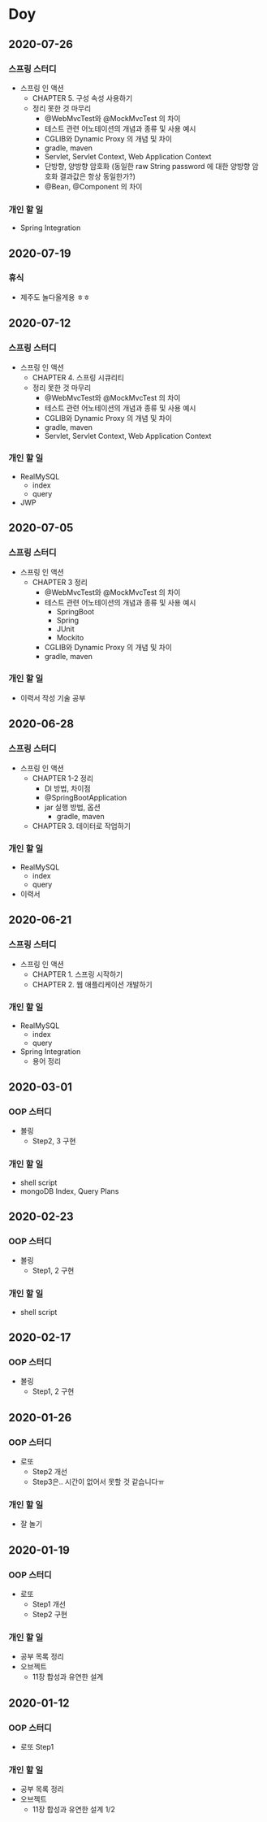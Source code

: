 # Doy

## 2020-07-26 
### 스프링 스터디
- 스프링 인 액션
  - CHAPTER 5. 구성 속성 사용하기
  - 정리 못한 것 마무리
    - @WebMvcTest와 @MockMvcTest 의 차이
    - 테스트 관련 어노테이션의 개념과 종류 및 사용 예시
    - CGLIB와 Dynamic Proxy 의 개념 및 차이
    - gradle, maven
    - Servlet, Servlet Context, Web Application Context
    - 단방향, 양방향 암호화 (동일한 raw String password 에 대한 양방향 암호화 결과값은 항상 동일한가?)
    - @Bean, @Component 의 차이
### 개인 할 일
- Spring Integration

## 2020-07-19
### 휴식
- 제주도 놀다올게용 ㅎㅎ

## 2020-07-12
### 스프링 스터디
- 스프링 인 액션
  - CHAPTER 4. 스프링 시큐리티
  - 정리 못한 것 마무리
    - @WebMvcTest와 @MockMvcTest 의 차이
    - 테스트 관련 어노테이션의 개념과 종류 및 사용 예시
    - CGLIB와 Dynamic Proxy 의 개념 및 차이
    - gradle, maven
    - Servlet, Servlet Context, Web Application Context
### 개인 할 일
- RealMySQL
  - index
  - query
- JWP

## 2020-07-05
### 스프링 스터디
- 스프링 인 액션
  - CHAPTER 3 정리
    - @WebMvcTest와 @MockMvcTest 의 차이
    - 테스트 관련 어노테이션의 개념과 종류 및 사용 예시 
      - SpringBoot 
      - Spring
      - JUnit
      - Mockito
    - CGLIB와 Dynamic Proxy 의 개념 및 차이
    - gradle, maven
### 개인 할 일
- 이력서 작성 기술 공부

## 2020-06-28
### 스프링 스터디
- 스프링 인 액션
  - CHAPTER 1-2 정리
    - DI 방법, 차이점
    - @SpringBootApplication
    - jar 실행 방법, 옵션
      - gradle, maven 
  - CHAPTER 3. 데이터로 작업하기
### 개인 할 일
- RealMySQL
  - index
  - query
- 이력서

## 2020-06-21
### 스프링 스터디
- 스프링 인 액션
  - CHAPTER 1. 스프링 시작하기
  - CHAPTER 2. 웹 애플리케이션 개발하기
### 개인 할 일
- RealMySQL
  - index
  - query
- Spring Integration
  - 용어 정리

## 2020-03-01
### OOP 스터디
- 볼링
  - Step2, 3 구현
### 개인 할 일
- shell script
- mongoDB Index, Query Plans

## 2020-02-23
### OOP 스터디
- 볼링
  - Step1, 2 구현
### 개인 할 일
- shell script

## 2020-02-17
### OOP 스터디
- 볼링
  - Step1, 2 구현

## 2020-01-26
### OOP 스터디
- 로또
  - Step2 개선
  - Step3은.. 시간이 없어서 못할 것 같습니다ㅠ

### 개인 할 일
- 잘 놀기

## 2020-01-19
### OOP 스터디
- 로또 
  - Step1 개선
  - Step2 구현

### 개인 할 일
- 공부 목록 정리
- 오브젝트 
  - 11장 합성과 유연한 설계

## 2020-01-12
### OOP 스터디
- 로또 Step1

### 개인 할 일
- 공부 목록 정리
- 오브젝트 
  - 11장 합성과 유연한 설계 1/2
